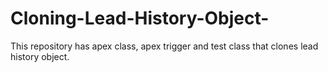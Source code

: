 # Cloning-Lead-History-Object-
This repository has apex class, apex trigger and test class that clones lead history object.
